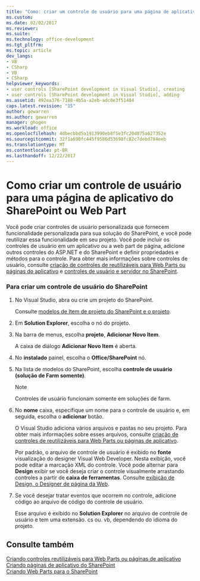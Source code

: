 ```yaml
---
title: "Como: criar um controle de usuário para uma página de aplicativo do SharePoint ou da Web Part | Microsoft Docs"
ms.custom: 
ms.date: 02/02/2017
ms.reviewer: 
ms.suite: 
ms.technology: office-development
ms.tgt_pltfrm: 
ms.topic: article
dev_langs:
- VB
- CSharp
- VB
- CSharp
helpviewer_keywords:
- user controls [SharePoint development in Visual Studio], creating
- user controls [SharePoint development in Visual Studio], adding
ms.assetid: 492ea376-7188-4b5a-a2eb-adc0e3f51484
caps.latest.revision: "15"
author: gewarren
ms.author: gewarren
manager: ghogen
ms.workload: office
ms.openlocfilehash: 4dbecbbd5a1913990eb8f5e3fc20d875a627352e
ms.sourcegitcommit: 32f1a690fc445f9586d53698fc82c7debd784eeb
ms.translationtype: MT
ms.contentlocale: pt-BR
ms.lasthandoff: 12/22/2017
---
```

# <a name="how-to-create-a-user-control-for-a-sharepoint-application-page-or-web-part"></a>Como criar um controle de usuário para uma página de aplicativo do SharePoint ou Web Part
  Você pode criar controles de usuário personalizada que fornecem funcionalidade personalizada para sua solução do SharePoint, e você pode reutilizar essa funcionalidade em seu projeto. Você pode incluir os controles de usuário em um aplicativo ou a web part de página, adicione outros controles do ASP.NET e do SharePoint e definir propriedades e métodos para o controle. Para obter mais informações sobre controles de usuário, consulte [criação de controles de reutilizáveis para Web Parts ou páginas do aplicativo](../sharepoint/creating-reusable-controls-for-web-parts-or-application-pages.md) e [controles de usuário e servidor no SharePoint](http://blogs.msdn.com/b/kaevans/archive/2011/04/28/user-controls-and-server-controls-in-sharepoint.aspx).  
  
### <a name="to-create-a-user-control-for-sharepoint"></a>Para criar um controle de usuário do SharePoint  
  
1.  No Visual Studio, abra ou crie um projeto do SharePoint.  
  
     Consulte [modelos de Item de projeto do SharePoint e o projeto](../sharepoint/sharepoint-project-and-project-item-templates.md).  
  
2.  Em **Solution Explorer**, escolha o nó do projeto.  
  
3.  Na barra de menus, escolha **projeto**, **Adicionar Novo Item**.  
  
     A caixa de diálogo **Adicionar Novo Item** é aberta.  
  
4.  No **instalado** painel, escolha o **Office/SharePoint** nó.  
  
5.  Na lista de modelos do SharePoint, escolha **controle de usuário (solução de Farm somente)**.  
  
    > [!NOTE]  
    >  Controles de usuário funcionam somente em soluções de farm.  
  
6.  No **nome** caixa, especifique um nome para o controle de usuário e, em seguida, escolha o **adicionar** botão.  
  
     O Visual Studio adiciona vários arquivos e pastas no seu projeto. Para obter mais informações sobre esses arquivos, consulte [criação de controles de reutilizáveis para Web Parts ou páginas de aplicativo](../sharepoint/creating-reusable-controls-for-web-parts-or-application-pages.md).  
  
     Por padrão, o arquivo de controle de usuário é exibido no **fonte** visualização do designer Visual Web Developer. Nesta exibição, você pode editar a marcação XML do controle. Você pode alternar para **Design** exibir se você deseja criar o controle visualmente arrastando controles a partir de **caixa de ferramentas**. Consulte [exibição de Design, o Designer de página da Web](http://msdn.microsoft.com/en-us/d8f2270a-357d-40a4-9b39-1a3f2366216d).  
  
7.  Se você desejar tratar eventos que ocorrem no controle, adicione código ao arquivo de código do controle de usuário.  
  
     Esse arquivo é exibido no **Solution Explorer** no arquivo de controle de usuário e tem uma extensão. cs ou. vb, dependendo do idioma do projeto.  
  
## <a name="see-also"></a>Consulte também  
 [Criando controles reutilizáveis para Web Parts ou páginas de aplicativo](../sharepoint/creating-reusable-controls-for-web-parts-or-application-pages.md)   
 [Criando páginas de aplicativo do SharePoint](../sharepoint/creating-application-pages-for-sharepoint.md)   
 [Criando Web Parts para o SharePoint](../sharepoint/creating-web-parts-for-sharepoint.md)  
  
  